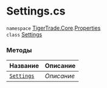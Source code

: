
# Settings.cs
`namespace` [TigerTrade.Core](../../TigerTrade.Core.md).[Properties](../../TigerTrade.Core/Properties.md)  
    `class` [Settings](../../Settings.cs.md)

### Методы
| Название | Описание |
| --- | --- |
| [`Settings`](./Методы/Settings.md) | *Описание* |
